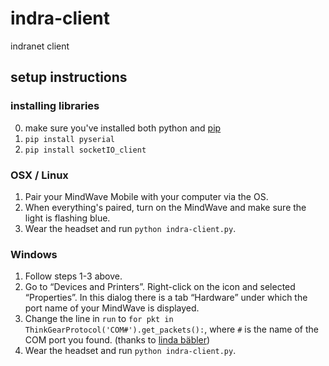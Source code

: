 indra-client
============

indranet client

## setup instructions

### installing libraries

0. make sure you've installed both python and [pip](https://pypi.python.org/pypi/pip)
1. `pip install pyserial`
2. `pip install socketIO_client`

### OSX / Linux

1. Pair your MindWave Mobile with your computer via the OS.
2. When everything's paired, turn on the MindWave and make sure the light is flashing blue.
3. Wear the headset and run `python indra-client.py`.

### Windows
1. Follow steps 1-3 above.
2. Go to “Devices and Printers”. Right-click on the icon and selected “Properties”. In this dialog there is a tab “Hardware” under which the port name of your MindWave is displayed.
3. Change the line in `run` to `for pkt in ThinkGearProtocol('COM#').get_packets():`, where `#` is the name of the COM port you found. (thanks to [linda bäbler](twitter.com/baeblerl))
4. Wear the headset and run `python indra-client.py`.
